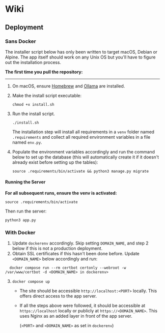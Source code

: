 # Wiki

## Deployment

### Sans Docker

The installer script below has only been written to target macOS, Debian or Alpine. The app itself should work on any Unix OS but you'll have to figure out the installation process.

**The first time you pull the repository:**

---

1. On macOS, ensure [Homebrew](https://brew.sh/) and [Ollama](https://ollama.com/download) are installed.

2. Make the install script executable:

    ```
    chmod +x install.sh
    ```

3. Run the install script.

    ```
    ./install.sh
    ```
    
    The installation step will install all requirements in a `venv` folder named `.requirements` and collect all required
    environment variables in a file named `env.py`. 

4. Populate the environment variables accordingly and run the command below to set up the database (this will automatically create it if it doesn't already exist before setting up the tables): 

    ```
    source .requirements/bin/activate && python3 manage.py migrate
    ```

#### Running the Server

**For all subsequent runs, ensure the venv is activated:**

```
source .requirements/bin/activate
```

Then run the server:

```
python3 app.py
```

### With Docker

1. Update `dockerenv` accordingly. Skip setting `DOMAIN_NAME`, and step 2 below if this is not a production deployment.
2. Obtain SSL certificates if this hasn't been done before. Update `<DOMAIN_NAME>` below accordingly and run:

```
  docker compose run --rm certbot certonly --webroot -w /var/www/certbot -d <DOMAIN_NAME> in dockerenv>
```

3. `docker compose up`

    - The site should be accessible `http://localhost:<PORT>` locally. This offers direct access to the app server.
    - If all the steps above were followed, it should be accessible at `https://localhost` locally or publicly at `https://<DOMAIN_NAME>`. This uses Nginx as an added layer in front of the app server.

        (`<PORT>` and `<DOMAIN_NAME>` as set in `dockerenv`)
